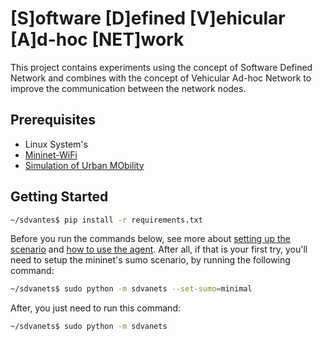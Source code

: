﻿


# [S]oftware [D]efined [V]ehicular [A]d-hoc [NET]work

This project contains experiments using the concept of Software Defined Network and combines with the concept of Vehicular Ad-hoc Network to improve the communication between the network nodes.

## Prerequisites
 - Linux System's
 - [Mininet-WiFi](https://github.com/intrig-unicamp/mininet-wifi)
 - [Simulation of Urban MObility](https://www.eclipse.org/sumo/)
 

## Getting Started
 ```bash
 ~/sdvantes$ pip install -r requirements.txt
 ```
Before you run the commands below, see more about [setting up the scenario](sumo_files/README.md) and [how to use the agent](network_agent/README.md).
After all, if that is your first try, you'll need to setup the mininet's sumo scenario,
by running the following command:

```bash
~/sdvanets$ sudo python -m sdvanets --set-sumo=minimal
```

After, you just need to run this command:
```bash
~/sdvanets$ sudo python -m sdvanets 
```
